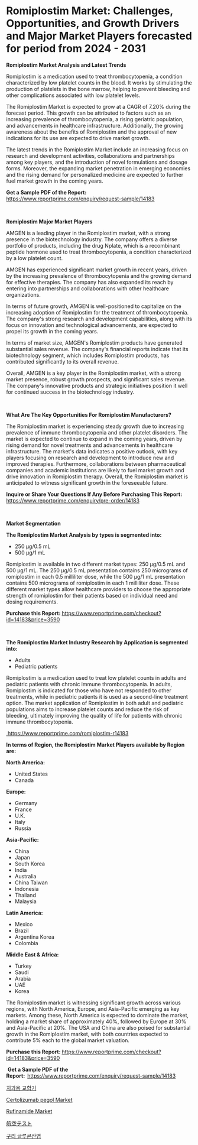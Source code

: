 <p><h1>Romiplostim Market: Challenges, Opportunities, and Growth Drivers and Major Market Players forecasted for period from 2024 - 2031</h1></p><p><strong>Romiplostim Market Analysis and Latest Trends</strong></p>
<p><p>Romiplostim is a medication used to treat thrombocytopenia, a condition characterized by low platelet counts in the blood. It works by stimulating the production of platelets in the bone marrow, helping to prevent bleeding and other complications associated with low platelet levels.</p><p>The Romiplostim Market is expected to grow at a CAGR of 7.20% during the forecast period. This growth can be attributed to factors such as an increasing prevalence of thrombocytopenia, a rising geriatric population, and advancements in healthcare infrastructure. Additionally, the growing awareness about the benefits of Romiplostim and the approval of new indications for its use are expected to drive market growth.</p><p>The latest trends in the Romiplostim Market include an increasing focus on research and development activities, collaborations and partnerships among key players, and the introduction of novel formulations and dosage forms. Moreover, the expanding market penetration in emerging economies and the rising demand for personalized medicine are expected to further fuel market growth in the coming years.</p></p>
<p><strong>Get a Sample PDF of the Report:&nbsp;</strong> <a href="https://www.reportprime.com/enquiry/request-sample/14183">https://www.reportprime.com/enquiry/request-sample/14183</a></p>
<p>&nbsp;</p>
<p><strong>Romiplostim Major Market Players</strong></p>
<p><p>AMGEN is a leading player in the Romiplostim market, with a strong presence in the biotechnology industry. The company offers a diverse portfolio of products, including the drug Nplate, which is a recombinant peptide hormone used to treat thrombocytopenia, a condition characterized by a low platelet count.</p><p>AMGEN has experienced significant market growth in recent years, driven by the increasing prevalence of thrombocytopenia and the growing demand for effective therapies. The company has also expanded its reach by entering into partnerships and collaborations with other healthcare organizations.</p><p>In terms of future growth, AMGEN is well-positioned to capitalize on the increasing adoption of Romiplostim for the treatment of thrombocytopenia. The company's strong research and development capabilities, along with its focus on innovation and technological advancements, are expected to propel its growth in the coming years.</p><p>In terms of market size, AMGEN's Romiplostim products have generated substantial sales revenue. The company's financial reports indicate that its biotechnology segment, which includes Romiplostim products, has contributed significantly to its overall revenue.</p><p>Overall, AMGEN is a key player in the Romiplostim market, with a strong market presence, robust growth prospects, and significant sales revenue. The company's innovative products and strategic initiatives position it well for continued success in the biotechnology industry.</p></p>
<p>&nbsp;</p>
<p><strong>What Are The Key Opportunities For Romiplostim Manufacturers?</strong></p>
<p><p>The Romiplostim market is experiencing steady growth due to increasing prevalence of immune thrombocytopenia and other platelet disorders. The market is expected to continue to expand in the coming years, driven by rising demand for novel treatments and advancements in healthcare infrastructure. The market's data indicates a positive outlook, with key players focusing on research and development to introduce new and improved therapies. Furthermore, collaborations between pharmaceutical companies and academic institutions are likely to fuel market growth and drive innovation in Romiplostim therapy. Overall, the Romiplostim market is anticipated to witness significant growth in the foreseeable future.</p></p>
<p><strong>Inquire or Share Your Questions If Any Before Purchasing This Report:</strong> <a href="https://www.reportprime.com/enquiry/pre-order/14183">https://www.reportprime.com/enquiry/pre-order/14183</a></p>
<p>&nbsp;</p>
<p><strong>Market Segmentation</strong></p>
<p><strong>The Romiplostim Market Analysis by types is segmented into:</strong></p>
<p><ul><li>250 μg/0.5 mL</li><li>500 μg/1 mL</li></ul></p>
<p><p>Romiplostim is available in two different market types: 250 μg/0.5 mL and 500 μg/1 mL. The 250 μg/0.5 mL presentation contains 250 micrograms of romiplostim in each 0.5 milliliter dose, while the 500 μg/1 mL presentation contains 500 micrograms of romiplostim in each 1 milliliter dose. These different market types allow healthcare providers to choose the appropriate strength of romiplostim for their patients based on individual need and dosing requirements.</p></p>
<p><strong>Purchase this Report:&nbsp;</strong><a href="https://www.reportprime.com/checkout?id=14183&price=3590">https://www.reportprime.com/checkout?id=14183&price=3590</a></p>
<p>&nbsp;</p>
<p><strong>The Romiplostim Market Industry Research by Application is segmented into:</strong></p>
<p><ul><li>Adults</li><li>Pediatric patients</li></ul></p>
<p><p>Romiplostim is a medication used to treat low platelet counts in adults and pediatric patients with chronic immune thrombocytopenia. In adults, Romiplostim is indicated for those who have not responded to other treatments, while in pediatric patients it is used as a second-line treatment option. The market application of Romiplostim in both adult and pediatric populations aims to increase platelet counts and reduce the risk of bleeding, ultimately improving the quality of life for patients with chronic immune thrombocytopenia.</p></p>
<p><a href="https://www.reportprime.com/romiplostim-r14183">&nbsp;https://www.reportprime.com/romiplostim-r14183</a></p>
<p><strong>In terms of Region, the Romiplostim Market Players available by Region are:</strong></p>
<p>
    <p> <strong> North America: </strong>
        <ul>
            <li>United States</li>
            <li>Canada</li>
        </ul>
        </p> 
    <p> <strong> Europe: </strong>
        <ul>
            <li>Germany</li>
            <li>France</li>
            <li>U.K.</li>
            <li>Italy</li>
            <li>Russia</li>
        </ul>
        </p> 
    <p> <strong> Asia-Pacific: </strong>
        <ul>
            <li>China</li>
            <li>Japan</li>
            <li>South Korea</li>
            <li>India</li>
            <li>Australia</li>
            <li>China Taiwan</li>
            <li>Indonesia</li>
            <li>Thailand</li>
            <li>Malaysia</li>
        </ul>
        </p> 
    <p> <strong> Latin America: </strong>
        <ul>
            <li>Mexico</li>
            <li>Brazil</li>
            <li>Argentina Korea</li>
            <li>Colombia</li>
        </ul>
        </p> 
    <p> <strong> Middle East & Africa: </strong>
        <ul>
            <li>Turkey</li>
            <li>Saudi</li>
            <li>Arabia</li>
            <li>UAE</li>
            <li>Korea</li>
        </ul>
    </p>
    </p>
<p><p>The Romiplostim market is witnessing significant growth across various regions, with North America, Europe, and Asia-Pacific emerging as key markets. Among these, North America is expected to dominate the market, holding a market share of approximately 40%, followed by Europe at 30% and Asia-Pacific at 20%. The USA and China are also poised for substantial growth in the Romiplostim market, with both countries expected to contribute 5% each to the global market valuation.</p></p>
<p><strong>Purchase this Report: </strong><a href="https://www.reportprime.com/checkout?id=14183&price=3590">https://www.reportprime.com/checkout?id=14183&price=3590</a></p>
<p>&nbsp;<strong>Get a Sample PDF of the Report:&nbsp;&nbsp;</strong><a href="https://www.reportprime.com/enquiry/request-sample/14183">https://www.reportprime.com/enquiry/request-sample/14183</a></p>
<p><strong></strong></p>
<p><p><a href="https://medium.com/@frankfurter67567/%EC%B9%98%EA%B3%BC-%EC%A1%B0%EA%B0%81%EA%B8%B0-%EC%8B%9C%EC%9E%A5-%EC%97%AD%ED%95%99%EA%B3%BC-%EC%84%B1%EC%9E%A5-%EB%8F%99%EB%A0%A5%EC%9D%84-%EB%B6%84%EC%84%9D%ED%95%98%EA%B3%A0-2024%EB%85%84%EB%B6%80%ED%84%B0-2031%EB%85%84%EA%B9%8C%EC%A7%80-%EC%98%88%EC%B8%A1%ED%95%A9%EB%8B%88%EB%8B%A4-70c2af9dfd12">치과용 교합기</a></p><p><a href="https://github.com/gulaimolin/Market-Research-Report-List-5/blob/main/certolizumab-pegol-market.md">Certolizumab pegol Market</a></p><p><a href="https://github.com/RoccoManning/Market-Research-Report-List-6/blob/main/rufinamide-market.md">Rufinamide Market</a></p><p><a href="https://medium.com/@estasprer20231/%E8%88%AA%E7%A9%BA%E6%A4%9C%E6%9F%BB%E7%94%A3%E6%A5%AD%E3%81%AE%E6%B4%9E%E5%AF%9F-%E5%B8%82%E5%A0%B4%E3%81%AE%E8%B2%A1%E5%8B%99%E7%8A%B6%E6%B3%81-%E5%B8%82%E5%A0%B4%E8%A6%8F%E6%A8%A1-%E3%81%8A%E3%82%88%E3%81%B32031%E5%B9%B4%E3%81%BE%E3%81%A7%E3%81%AE%E5%8F%8E%E7%9B%8A%E5%88%86%E6%9E%90-0f986d9fdf91">航空テスト</a></p><p><a href="https://medium.com/@boydsmitham726/%EA%B5%AC%EB%A6%AC-%EA%B8%80%EB%A3%A8%EC%BD%94%EB%84%A4%EC%9D%B4%ED%8A%B8-%EC%8B%9C%EC%9E%A5-%EA%B0%9C%EC%9A%94-2024%EB%85%84%EB%B6%80%ED%84%B0-2031%EB%85%84%EA%B9%8C%EC%A7%80%EC%9D%98-%EA%B8%80%EB%A1%9C%EB%B2%8C-%EC%8B%9C%EC%9E%A5-%EB%8F%99%ED%96%A5-%EB%B0%8F-%EC%A0%84%EB%A7%9D-c25bb587483b">구리 글루콘산염</a></p></p>